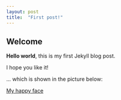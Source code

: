 ```yaml
---
layout: post
title:  "First post!"
---
```


## Welcome

**Hello world**, this is my first Jekyll blog post.

I hope you like it!

... which is shown in the picture below:

[My happy face](/assets/img/wolfgang.jpg)
